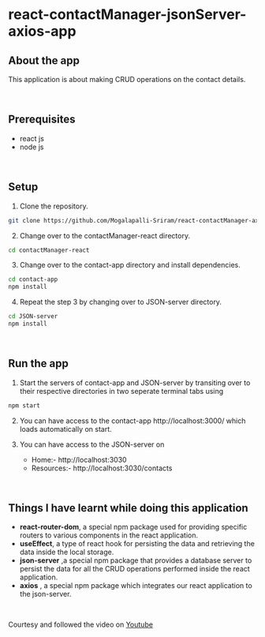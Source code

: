 # react-contactManager-jsonServer-axios-app


## About the app
This application is about making CRUD operations on the contact details.

<br>

## Prerequisites
* react js
* node js

<br>

## Setup
1.  Clone the repository.
``` bash
git clone https://github.com/Mogalapalli-Sriram/react-contactManager-axios-jsonServer-app.git --branch master --single-branch contactManager-react
```

2. Change over to the contactManager-react directory.
```bash
cd contactManager-react
```

3. Change over to the contact-app directory and install dependencies.
```bash
cd contact-app
npm install
```
4. Repeat the step 3 by changing over to JSON-server directory.
```bash
cd JSON-server
npm install
```

<br>

## Run the app
1. Start the servers of contact-app  and JSON-server by transiting over to their respective directories in two seperate terminal tabs using
```bash
npm start
```
2. You can have access to the contact-app http://localhost:3000/ which loads automatically on start.


3. You can have access to the JSON-server on
   * Home:- http://localhost:3030
   * Resources:-  http://localhost:3030/contacts
 
 <br>

 ## Things I have learnt while doing this application
*  **react-router-dom**, a special npm package used for providing specific routers to various components in the react application.
* **useEffect**, a type of react hook for persisting the data and retrieving the data inside the local storage.
* **json-server** ,a special npm package that provides a database server to persist the data for all the CRUD operations performed inside the react application.
* **axios** , a special npm package which integrates our react application to the json-server.
  
<br>

 Courtesy and followed the video on [Youtube](https://youtu.be/59z1_3-vTOk)



